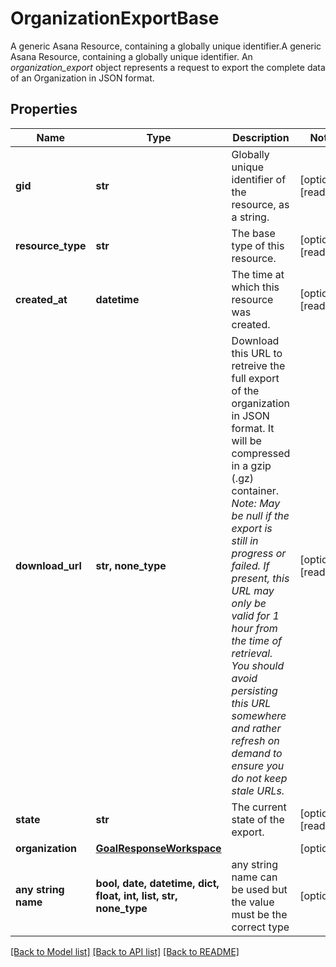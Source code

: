 # OrganizationExportBase

A generic Asana Resource, containing a globally unique identifier.A generic Asana Resource, containing a globally unique identifier. An *organization_export* object represents a request to export the complete data of an Organization in JSON format.

## Properties
Name | Type | Description | Notes
------------ | ------------- | ------------- | -------------
**gid** | **str** | Globally unique identifier of the resource, as a string. | [optional] [readonly] 
**resource_type** | **str** | The base type of this resource. | [optional] [readonly] 
**created_at** | **datetime** | The time at which this resource was created. | [optional] [readonly] 
**download_url** | **str, none_type** | Download this URL to retreive the full export of the organization in JSON format. It will be compressed in a gzip (.gz) container.  *Note: May be null if the export is still in progress or failed.  If present, this URL may only be valid for 1 hour from the time of retrieval. You should avoid persisting this URL somewhere and rather refresh on demand to ensure you do not keep stale URLs.* | [optional] [readonly] 
**state** | **str** | The current state of the export. | [optional] [readonly] 
**organization** | [**GoalResponseWorkspace**](GoalResponseWorkspace.md) |  | [optional] 
**any string name** | **bool, date, datetime, dict, float, int, list, str, none_type** | any string name can be used but the value must be the correct type | [optional]

[[Back to Model list]](../README.md#documentation-for-models) [[Back to API list]](../README.md#documentation-for-api-endpoints) [[Back to README]](../README.md)


